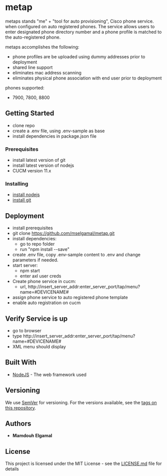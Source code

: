 # metap 

metaps stands "me" + "tool for auto provisioning", Cisco phone service. when configured on auto registered phones. The service allows users
to enter designated phone directory number and a phone profile is matched to the auto-registered phone. 

metaps accomplishes the following:
- phone profiles are be uploaded using dummy addresses prior to deployment
- shared line support
- eliminates mac address scanning 
- eliminates physical phone association with end user prior to deployment

phones supported:
- 7900, 7800, 8800

## Getting Started

- clone repo
- create a .env file, using .env-sample as base
- install dependencies in package.json file

### Prerequisites

- install latest version of git
- install latest version of nodejs
- CUCM version 11.x

### Installing

- [install nodejs](https://nodejs.org/en/download/)
- [install git](https://git-scm.com/book/en/v2/Getting-Started-Installing-Git)

## Deployment

- install prerequisites
- git clone https://github.com/mselgamal/metap.git
- install dependencies:
	- go to repo folder
	- run "npm install --save"
- create .env file, copy .env-sample content to .env and change parameters if needed.
- start server:
	- npm start
	- enter axl user creds
- Create phone service in cucm:
	- url, http://insert_server_addr:enter_server_port/tap/menu?name=#DEVICENAME#
- assign phone service to auto registered phone template
- enable auto registration on cucm

## Verify Service is up

- go to browser
- type http://insert_server_addr:enter_server_port/tap/menu?name=#DEVICENAME#
- XML menu should display

## Built With

* [NodeJS](http://www.nodejs.com) - The web framework used

## Versioning

We use [SemVer](http://semver.org/) for versioning. For the versions available, see the [tags on this repository](https://github.com/your/project/tags). 

## Authors

* **Mamdouh Elgamal** 

## License

This project is licensed under the MIT License - see the [LICENSE.md](LICENSE.md) file for details
